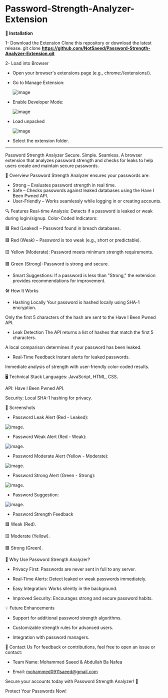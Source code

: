 # Password-Strength-Analyzer-Extension

**🚀 Installation**

1- Download the Extension
Clone this repository or download the latest release.
git clone **https://github.com/NotSaeed/Password-Strength-Analyzer-Extension.git**

2- Load into Browser

- Open your browser's extensions page (e.g., chrome://extensions/).

- Go to Manage Extension:

  ![image](https://github.com/user-attachments/assets/16143710-97f0-447b-b38f-c6a5e74b276d)

- Enable Developer Mode:

  ![image](https://github.com/user-attachments/assets/ae973fa1-797a-49b4-baf6-4b48cc61f025)

- Load unpacked

  ![image](https://github.com/user-attachments/assets/09edb5e0-1df0-43e4-be7b-478abaa2fc55)


- Select the extension folder.



---------------------------------------------------------------------------------------------
Password Strength Analyzer
Secure.
Simple.
Seamless.
A browser extension that analyzes password strength and checks for leaks to help users create and maintain secure passwords.

📜 Overview
Password Strength Analyzer ensures your passwords are:

- Strong – Evaluates password strength in real time.
- Safe – Checks passwords against leaked databases using the Have I Been Pwned API.
- User-Friendly – Works seamlessly while logging in or creating accounts.


🔍 Features
Real-time Analysis: Detects if a password is leaked or weak during login/signup.
Color-Coded Indicators:

🟥 Red (Leaked) – Password found in breach databases.

🟥 Red (Weak) – Password is too weak (e.g., short or predictable).

🟨 Yellow (Moderate): Password meets minimum strength requirements.

🟩 Green (Strong): Password is strong and secure.

- Smart Suggestions: If a password is less than "Strong," the extension provides recommendations for improvement.


🛠️ How It Works
- Hashing Locally
Your password is hashed locally using SHA-1 encryption.

Only the first 5 characters of the hash are sent to the Have I Been Pwned API.

- Leak Detection
The API returns a list of hashes that match the first 5 characters.

A local comparison determines if your password has been leaked.

- Real-Time Feedback
Instant alerts for leaked passwords.

Immediate analysis of strength with user-friendly color-coded results.



🖥️ Technical Stack
Languages: JavaScript, HTML, CSS.

API: Have I Been Pwned API.

Security: Local SHA-1 hashing for privacy.


📸 Screenshots
- Password Leak Alert (Red - Leaked):
  
![image](https://github.com/user-attachments/assets/ac4af68b-7c0d-4f27-a929-87f866babe83).

- Password Weak Alert (Red - Weak):
  
![image](https://github.com/user-attachments/assets/bd5bb0a0-d032-4424-b651-2c0bf80eff43).

- Password Moderate Alert (Yellow - Moderate):
  
![image](https://github.com/user-attachments/assets/2e620324-b588-4bf1-b45e-95b1a0664954).

- Password Strong Alert (Green - Strong):
  
![image](https://github.com/user-attachments/assets/153eb16c-393a-48d8-bd82-3c2aa4250786).

- Password Suggestion:
  
![image](https://github.com/user-attachments/assets/5b6c1016-4a98-4309-9425-c81278857e8f).


- Password Strength Feedback

🟥 Weak (Red).

🟨 Moderate (Yellow).

🟩 Strong (Green).


🌟 Why Use Password Strength Analyzer?
- Privacy First: Passwords are never sent in full to any server.
  
- Real-Time Alerts: Detect leaked or weak passwords immediately.
  
- Easy Integration: Works silently in the background.
  
- Improved Security: Encourages strong and secure password habits.


💡 Future Enhancements
- Support for additional password strength algorithms.
  
- Customizable strength rules for advanced users.
  
- Integration with password managers.

📧 Contact Us
For feedback or contributions, feel free to open an issue or contact:

- Team Name: Mohammed Saeed & Abdullah Ba Nafea
  
- Email: mohammed0911saeed@gmail.com

Secure your accounts today with Password Strength Analyzer! 🚀

Protect Your Passwords Now!
